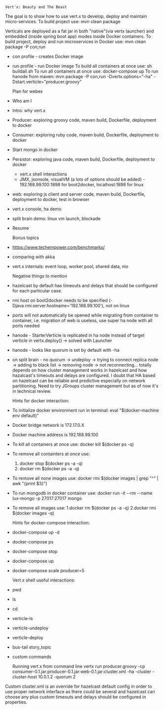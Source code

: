    Vert'x: Beauty and The Beast

The goal is to show how to use vert.x to develop, deploy and maintain micro-services.
To build project use: mvn clean package

Verticals are deployed as a fat jar in both "native"(via vertx launcher) and embedded (inside spring boot app) 
modes inside Docker containers. 
To build project, deploy and run microservices in Docker use: mvn clean package -P con,run
 - con profile - creates Docker image
 - run profile - run Docker image 
To build all containers at once use: sh buildall.sh
To run all containers at once use: docker-compose up 
To run hanode from maven: mvn package -P con,run -Dvertx.options="-ha" -Dstart.verticle="producer.groovy"

 
    Plan for webex
 - Who am I
 - Intro: why vert.x
 - Producer: exploring groovy code, maven build, Dockerfile, deployment to docker
 - Consumer: exploring ruby code, maven build, Dockerfile, deployment to docker
 - Start mongo in docker
 - Persistor: exploring java code, maven build, Dockerfile, deployment to docker
    - vert.x shell interactions
    - JMX, jsonsole, visualVM (a lots of options should be added) - 192.168.99.100:1898 for boot2docker, localhost:1898 for linux
 - web: exploring js client and server code, maven build, Dockerfile, deployment to docker, test in browser
 - vert.x console, ha demo
 - split brain demo: linux vm launch, blockade
 - Resume 
 
 
    Bonus topics
- https://www.techempower.com/benchmarks/
- comparing with akka
- vert.x internals: event loop, worker pool, shared data, nio
        

    Negative things to mention
 - hazelcast by default has timeouts and delays that should be configured for each particular case.    
 - rmi host on boot2docker needs to be specified (-Djava.rmi.server.hostname='192.168.99.100'), not on linux
 - ports will not automatically be opened while migrating from container to container, i.e. migration of web is useless,
 use super ha node with all ports needed
 - hanode - StarterVerticle is replicated in ha node instead of target verticle in vertx.deploy() -> solved with Launcher
 - hanode - looks like quorum is set by default with -ha
 - on split brain - no quorum -> undeploy -> trying to connect replica node -> adding to black list -> removing node 
    -> not reconnecting... totally depends on how cluster management works in hazelcast and how 
    hazalcast's timeouts and delays are configured. I doubt that HA based on hazelcast can be reliable and predictive
    especially on network partitioning. Need to try JGroups cluster management but as of now it's in technical review.   
 

    Hints for docker interaction:
 - To initialize docker environment run in terminal: eval "$(docker-machine env default)"
 - Docker bridge network is 172.17.0.X
 - Docker machine address is 192.168.99.100
 - To kill all containers at once use: docker kill $(docker ps -q)
 - To remove all containters at once use:
    1. docker stop $(docker ps -a -q)
    2. docker rm $(docker ps -a -q)
 - To remove all none images use: docker rmi $(docker images | grep "^<none>" | awk "{print $3}")
 - To run mongodb in docker container use: docker run -it --rm --name lux-mongo -p 27017:27017 mongo
 - To remove all images use:
    1.docker rm $(docker ps -a -q) 
    2.docker rmi $(docker images -q)
 
 
     Hints for docker-compose interaction: 
 - docker-compose up -d
 - docker-compose ps
 - docker-compose stop
 - docker-compose up
 - docker-compose scale producer=5

 
    Vert.x shell useful interactions:
 - pwd
 - ls
 - cd
 - verticle-ls
 - verticle-undeploy
 - verticle-deploy
 - bus-tail story_topic
 - custom commands
  

    Running vert.x from command line
vertx run producer.groovy -cp consumer-0.1.jar:producer-0.1.jar:web-0.1.jar:cluster.xml -ha -cluster -cluster-host 10.0.1.2 -quorum 2

Custom cluster.xml is an override for hazelcast default config in order to use proper network interface as 
there could be several and hazelcast can choose any plus custom timeouts and delays should be configured in properties.